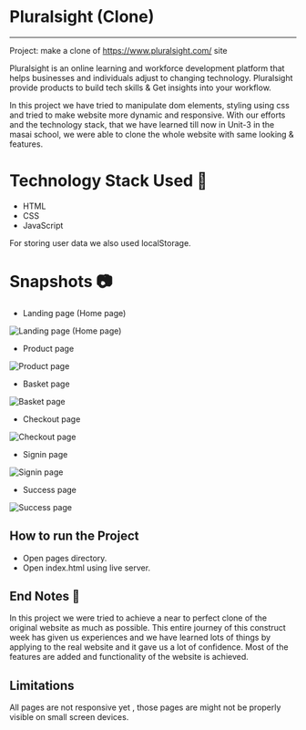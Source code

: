 # Pluralsight (Clone)
-----

Project: make a clone of https://www.pluralsight.com/ site

Pluralsight is an online learning and workforce development platform that helps businesses and individuals adjust to changing technology. Pluralsight provide products to build tech skills & Get insights into your workflow.

In this project we have tried to manipulate dom elements, styling using css and tried to make website more dynamic and responsive. With our efforts and the technology stack, that we have learned till now in Unit-3 in the masai school, we were able to clone the whole website with same looking & features.

# Technology Stack Used 🌟
* HTML
* CSS
* JavaScript

For storing user data we also used localStorage.

# Snapshots 📷
* Landing page (Home page)

![Landing page (Home page)]()

* Product page

![Product page]()

* Basket page

![Basket page]()

* Checkout page

![Checkout page]()

* Signin page

![Signin page]()

* Success page

![Success page]()

## How to run the Project
* Open pages directory.
* Open index.html using live server.

## End Notes 📑
In this project we were tried to achieve a near to perfect clone of the original website as much as possible. This entire journey of this construct week has given us experiences and we have learned lots of things by applying to the real website and it gave us a lot of confidence. Most of the features are added and functionality of the website is achieved.

## Limitations
All pages are not responsive yet , those pages are might not be properly visible on small screen devices.